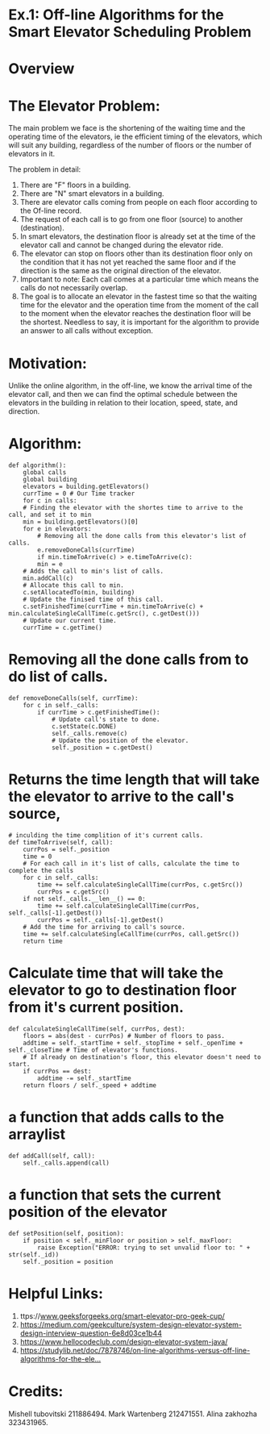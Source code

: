 # Ex.1: Off-line Algorithms for the Smart Elevator Scheduling Problem

# Overview

# The Elevator Problem:

The main problem we face is the shortening of the waiting time and the operating time of the elevators, ie the efficient timing of the elevators, which will suit any building, regardless of the number of floors or the number of elevators in it.

The problem in detail:
1. There are "F" floors in a building.
2. There are "N" smart elevators in a building.
3. There are elevator calls coming from people on each floor according to the Of-line record. 
4. The request of each call is to go from one floor (source) to another (destination).
5. In smart elevators, the destination floor is already set at the time of the elevator call and cannot be changed during the elevator ride.
6. The elevator can stop on floors other than its destination floor only on the condition that it has not yet reached the same floor and if the direction is the same as the original direction of the elevator.
7. Important to note: Each call comes at a particular time which means the calls do not necessarily overlap.
8. The goal is to allocate an elevator in the fastest time so that the waiting time for the elevator and the operation time from the moment of the call to the moment when the elevator reaches the destination floor will be the shortest. Needless to say, it is important for the algorithm to provide an answer to all calls without exception.



# Motivation:

Unlike the online algorithm, in the off-line, we know the arrival time of the elevator call, and then we can find the optimal schedule between the elevators in the building in relation to their location, speed, state, and direction.


# Algorithm:

	def algorithm():
	    global calls
	    global building
	    elevators = building.getElevators()
	    currTime = 0 # Our Time tracker
	    for c in calls:
		# Finding the elevator with the shortes time to arrive to the call, and set it to min
		min = building.getElevators()[0]
		for e in elevators:
		    # Removing all the done calls from this elevator's list of calls.
		    e.removeDoneCalls(currTime)
		    if min.timeToArrive(c) > e.timeToArrive(c):
			min = e
		# Adds the call to min's list of calls.
		min.addCall(c)
		# Allocate this call to min.
		c.setAllocatedTo(min, building)
		# Update the finised time of this call.
		c.setFinishedTime(currTime + min.timeToArrive(c) + min.calculateSingleCallTime(c.getSrc(), c.getDest()))
		# Update our current time.
		currTime = c.getTime()


# Removing all the done calls from to do list of calls.
    def removeDoneCalls(self, currTime):
        for c in self._calls:
            if currTime > c.getFinishedTime():
                # Update call's state to done.
                c.setState(c.DONE)
                self._calls.remove(c)
                # Update the position of the elevator.
                self._position = c.getDest()


# Returns the time length that will take the elevator to arrive to the call's source,
    # inculding the time complition of it's current calls.
    def timeToArrive(self, call):
        currPos = self._position
        time = 0
        # For each call in it's list of calls, calculate the time to complete the calls
        for c in self._calls:
            time += self.calculateSingleCallTime(currPos, c.getSrc())
            currPos = c.getSrc()
        if not self._calls.__len__() == 0:
            time += self.calculateSingleCallTime(currPos, self._calls[-1].getDest())
            currPos = self._calls[-1].getDest()
        # Add the time for arriving to call's source.
        time += self.calculateSingleCallTime(currPos, call.getSrc())
        return time


# Calculate time that will take the elevator to go to destination floor from it's current position.
    def calculateSingleCallTime(self, currPos, dest):
        floors = abs(dest - currPos) # Number of floors to pass.
        addtime = self._startTime + self._stopTime + self._openTime + self._closeTime # Time of elevator's functions.
        # If already on destination's floor, this elevator doesn't need to start.
        if currPos == dest:  
            addtime -= self._startTime
        return floors / self._speed + addtime


# a function that adds calls to the arraylist
    def addCall(self, call):
        self._calls.append(call)



   # a function that sets the current position of the elevator
    def setPosition(self, position):
        if position < self._minFloor or position > self._maxFloor:
            raise Exception("ERROR: trying to set unvalid floor to: " + str(self._id))
        self._position = position
	
	
 
# Helpful Links:

1. ttps://www.geeksforgeeks.org/smart-elevator-pro-geek-cup/
2. https://medium.com/geekculture/system-design-elevator-system-design-interview-question-6e8d03ce1b44
3.  https://www.hellocodeclub.com/design-elevator-system-java/
4. https://studylib.net/doc/7878746/on-line-algorithms-versus-off-line-algorithms-for-the-ele…


# Credits:
Mishell tubovitski 211886494.
Mark Wartenberg 212471551.
Alina zakhozha 323431965.
